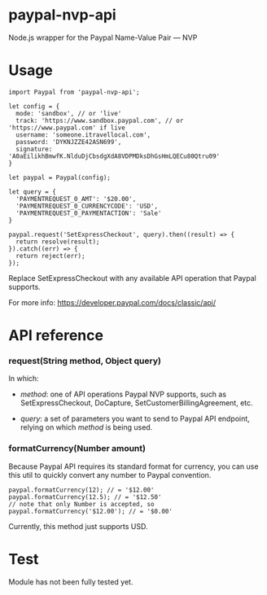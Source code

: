 # paypal-nvp-api
Node.js wrapper for the Paypal Name-Value Pair — NVP


# Usage

```
import Paypal from 'paypal-nvp-api';

let config = {
  mode: 'sandbox', // or 'live'
  track: 'https://www.sandbox.paypal.com', // or 'https://www.paypal.com' if live
  username: 'someone.itravellocal.com',
  password: 'DYKNJZZE42ASN699',
  signature: 'A0aEilikhBmwfK.NlduDjCbsdgXdA8VDPMDksDhGsHmLQECu80Qtru09'
}

let paypal = Paypal(config);

let query = {
  'PAYMENTREQUEST_0_AMT': '$20.00',
  'PAYMENTREQUEST_0_CURRENCYCODE': 'USD',
  'PAYMENTREQUEST_0_PAYMENTACTION': 'Sale'
}

paypal.request('SetExpressCheckout', query).then((result) => {
  return resolve(result);
}).catch((err) => {
  return reject(err);
});
```

Replace SetExpressCheckout with any available API operation that Paypal supports.

For more info: https://developer.paypal.com/docs/classic/api/

# API reference

### request(String method, Object query)

In which:

- *method*: one of API operations Paypal NVP supports, such as SetExpressCheckout, DoCapture, SetCustomerBillingAgreement, etc.

- *query*: a set of parameters you want to send to Paypal API endpoint, relying on which *method* is being used.

### formatCurrency(Number amount)

Because Paypal API requires its standard format for currency, you can use this util to quickly convert any number to Paypal convention.

```
paypal.formatCurrency(12); // = '$12.00'
paypal.formatCurrency(12.5); // = '$12.50'
// note that only Number is accepted, so
paypal.formatCurrency('$12.00'); // = '$0.00'
```

Currently, this method just supports USD. 


# Test

Module has not been fully tested yet.

